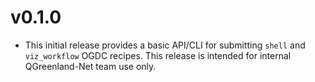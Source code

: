 # v0.1.0

- This initial release provides a basic API/CLI for submitting `shell` and
  `viz_workflow` OGDC recipes. This release is intended for internal
  QGreenland-Net team use only.

